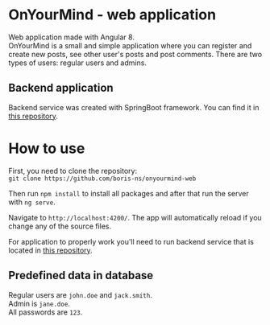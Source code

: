 # OnYourMind - web application

Web application made with Angular 8.  
OnYourMind is a small and simple application where you can register and create new posts, see other user's posts and post comments.
There are two types of users: regular users and admins.

## Backend application
Backend service was created with SpringBoot framework. You can find it in [this repository](https://github.com/boris-ns/onyourmind-service).  

# How to use

First, you need to clone the repository:  
```git clone https://github.com/boris-ns/onyourmind-web```

Then run ```npm install``` to install all packages and after that run the server with ```ng serve```.  

Navigate to `http://localhost:4200/`. The app will automatically reload if you change any of the source files.  

For application to properly work you'll need to run backend service that is located in [this repository](https://github.com/boris-ns/onyourmind-service).

## Predefined data in database
Regular users are ```john.doe``` and ```jack.smith```.  
Admin is ```jane.doe```.  
All passwords are ```123```.  
